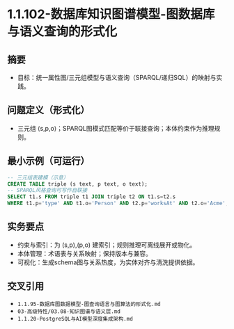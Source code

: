﻿# 1.1.102-数据库知识图谱模型-图数据库与语义查询的形式化

## 摘要

- 目标：统一属性图/三元组模型与语义查询（SPARQL/递归SQL）的映射与实践。

## 问题定义（形式化）

- 三元组 ⟨s,p,o⟩；SPARQL图模式匹配等价于联接查询；本体约束作为推理规则。

## 最小示例（可运行）

```sql
-- 三元组表建模（示意）
CREATE TABLE triple (s text, p text, o text);
-- SPARQL风格查询可写作自联接
SELECT t1.s FROM triple t1 JOIN triple t2 ON t1.s=t2.s
WHERE t1.p='type' AND t1.o='Person' AND t2.p='worksAt' AND t2.o='Acme';
```

## 实务要点

- 约束与索引：为 (s,p),(p,o) 建索引；规则推理可离线展开或物化。
- 本体管理：术语表与关系映射；保持版本与兼容。
- 可视化：生成schema图与关系热度，为实体对齐与清洗提供依据。

## 交叉引用

- `1.1.95-数据库图数据模型-图查询语言与图算法的形式化.md`
- `03-高级特性/03.08-知识图谱与语义层.md`
- `1.1.20-PostgreSQL与AI模型深度集成架构.md`
